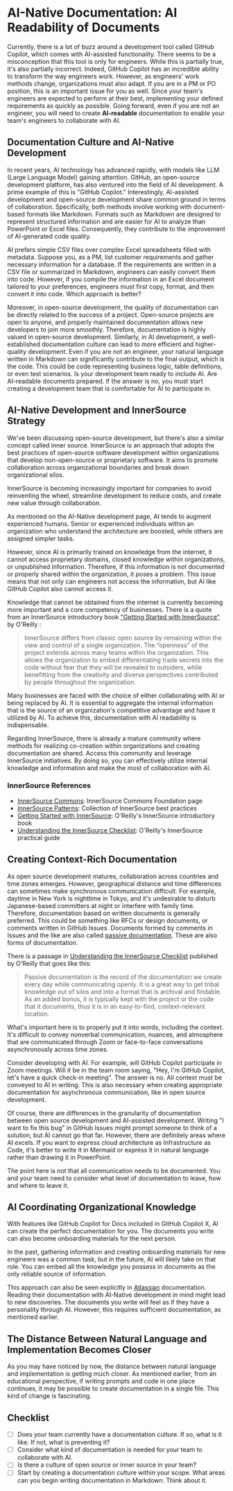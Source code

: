 # AI-Native Documentation: AI Readability of Documents

Currently, there is a lot of buzz around a development tool called GitHub Copilot, which comes with AI-assisted functionality.
There seems to be a misconception that this tool is only for engineers.
While this is partially true, it's also partially incorrect.
Indeed, GitHub Copilot has an incredible ability to transform the way engineers work.
However, as engineers' work methods change, organizations must also adapt.
If you are in a PM or PO position, this is an important issue for you as well.
Since your team's engineers are expected to perform at their best, implementing your defined requirements as quickly as possible.
Going forward, even if you are not an engineer, you will need to create **AI-readable** documentation to enable your team's engineers to collaborate with AI.

## Documentation Culture and AI-Native Development

In recent years, AI technology has advanced rapidly, with models like LLM (Large Language Model) gaining attention.
GitHub, an open-source development platform, has also ventured into the field of AI development.
A prime example of this is "GitHub Copilot." 
Interestingly, AI-assisted development and open-source development share common ground in terms of collaboration.
Specifically, both methods involve working with document-based formats like Markdown.
Formats such as Markdown are designed to represent structured information and are easier for AI to analyze than PowerPoint or Excel files.
Consequently, they contribute to the improvement of AI-generated code quality.

AI prefers simple CSV files over complex Excel spreadsheets filled with metadata.
Suppose you, as a PM, list customer requirements and gather necessary information for a database.
If the requirements are written in a CSV file or summarized in Markdown, engineers can easily convert them into code.
However, if you compile the information in an Excel document tailored to your preferences, engineers must first copy, format, and then convert it into code.
Which approach is better?

Moreover, in open-source development, the quality of documentation can be directly related to the success of a project.
Open-source projects are open to anyone, and properly maintained documentation allows new developers to join more smoothly.
Therefore, documentation is highly valued in open-source development.
Similarly, in AI development, a well-established documentation culture can lead to more efficient and higher-quality development.
Even if you are not an engineer, your natural language written in Markdown can significantly contribute to the final output, which is the code.
This could be code representing business logic, table definitions, or even test scenarios.
Is your development team ready to include AI.
Are AI-readable documents prepared.
If the answer is no, you must start creating a development team that is comfortable for AI to participate in.

## AI-Native Development and InnerSource Strategy

We've been discussing open-source development, but there's also a similar concept called inner source.
InnerSource is an approach that adopts the best practices of open-source software development within organizations that develop non-open-source or proprietary software.
It aims to promote collaboration across organizational boundaries and break down organizational silos.

InnerSource is becoming increasingly important for companies to avoid reinventing the wheel, streamline development to reduce costs, and create new value through collaboration.

As mentioned on the AI-Native development page, AI tends to augment experienced humans.
Senior or experienced individuals within an organization who understand the architecture are boosted, while others are assigned simpler tasks.

However, since AI is primarily trained on knowledge from the internet, it cannot access proprietary domains, closed knowledge within organizations, or unpublished information.
Therefore, if this information is not documented or properly shared within the organization, it poses a problem.
This issue means that not only can engineers not access the information, but AI like GitHub Copilot also cannot access it.

Knowledge that cannot be obtained from the internet is currently becoming more important and a core competency of businesses.
There is a quote from an InnerSource introductory book ["Getting Started with InnerSource"](https://innersourcecommons.org/learn/books/getting-started-with-innersource/) by O'Reilly :

> InnerSource differs from classic open source by remaining within the view and control of a single organization. The “openness” of the project extends across many teams within the organization. This allows the organization to embed differentiating trade secrets into the code without fear that they will be revealed to outsiders, while benefitting from the creativity and diverse perspectives contributed by people throughout the organization.

Many businesses are faced with the choice of either collaborating with AI or being replaced by AI.
It is essential to aggregate the internal information that is the source of an organization's competitive advantage and have it utilized by AI.
To achieve this, documentation with AI readability is indispensable.

Regarding InnerSource, there is already a mature community where methods for realizing co-creation within organizations and creating documentation are shared.
Access this community and leverage InnerSource initiatives.
By doing so, you can effectively utilize internal knowledge and information and make the most of collaboration with AI.

### InnerSource References

- [InnerSource Commons](https://innersourcecommons.org/): InnerSource Commons Foundation page
- [InnerSource Patterns](https://patterns.innersourcecommons.org/): Collection of InnerSource best practices
- [Getting Started with InnerSource](https://innersourcecommons.org/learn/books/getting-started-with-innersource/): O'Reilly's InnerSource introductory book
- [Understanding the InnerSource Checklist](https://innersourcecommons.org/learn/books/understanding-the-innersource-checklist/): O'Reilly's InnerSource practical guide

## Creating Context-Rich Documentation

As open source development matures, collaboration across countries and time zones emerges.
However, geographical distance and time differences can sometimes make synchronous communication difficult.
For example, daytime in New York is nighttime in Tokyo, and it's undesirable to disturb Japanese-based committers at night or interfere with family time.
Therefore, documentation based on written documents is generally preferred.
This could be something like RFCs or design documents, or comments written in GitHub Issues.
Documents formed by comments in Issues and the like are also called [passive documentation](https://www.oreilly.com/library/view/understanding-the-innersource/9781491986899/ch04.html).
These are also forms of documentation.

There is a passage in [Understanding the InnerSource Checklist](https://innersourcecommons.org/ja/learn/books/getting-started-with-innersource/) published by O'Reilly that goes like this:

> Passive documentation is the record of the documentation we create every day while communicating openly. It is a great way to get tribal knowledge out of silos and into a format that is archival and findable. As an added bonus, it is typically kept with the project or the code that it documents, thus it is in an easy-to-find, context-relevant location.

What's important here is to properly put it into words, including the context.
It's difficult to convey nonverbal communication, nuances, and atmosphere that are communicated through Zoom or face-to-face conversations asynchronously across time zones.

Consider developing with AI.
For example, will GitHub Copilot participate in Zoom meetings.
Will it be in the team room saying, "Hey, I'm GitHub Copilot, let's have a quick check-in meeting".
The answer is no.
All context must be conveyed to AI in writing.
This is also necessary when creating appropriate documentation for asynchronous communication, like in open source development.

Of course, there are differences in the granularity of documentation between open source development and AI-assisted development.
Writing "I want to fix this bug" in GitHub Issues might prompt someone to think of a solution, but AI cannot go that far.
However, there are definitely areas where AI excels.
If you want to express cloud architecture as Infrastructure as Code, it's better to write it in Mermaid or express it in natural language rather than drawing it in PowerPoint.

The point here is not that all communication needs to be documented.
You and your team need to consider what level of documentation to leave, how and where to leave it.

## AI Coordinating Organizational Knowledge

With features like GitHub Copilot for Docs included in GitHub Copilot X, AI can create the perfect documentation for you.
The documents you write can also become onboarding materials for the next person.

In the past, gathering information and creating onboarding materials for new engineers was a common task, but in the future, AI will likely take on that role.
You can embed all the knowledge you possess in documents as the only reliable source of information.

This approach can also be seen explicitly in [Atlassian](https://www.atlassian.com/ja/work-management/knowledge-sharing/documentation/importance-of-documentation) documentation.
Reading their documentation with AI-Native development in mind might lead to new discoveries.
The documents you write will feel as if they have a personality through AI.
However, this requires sufficient documentation, as mentioned earlier.

## The Distance Between Natural Language and Implementation Becomes Closer

As you may have noticed by now, the distance between natural language and implementation is getting much closer.
As mentioned earlier, from an educational perspective, if writing prompts and code in one place continues, it may be possible to create documentation in a single file.
This kind of change is fascinating.

## Checklist

- [ ] Does your team currently have a documentation culture. If so, what is it like. If not, what is preventing it?
- [ ] Consider what kind of documentation is needed for your team to collaborate with AI.
- [ ] Is there a culture of open source or inner source in your team?
- [ ] Start by creating a documentation culture within your scope.  What areas can you begin writing documentation in Markdown.  Think about it.
